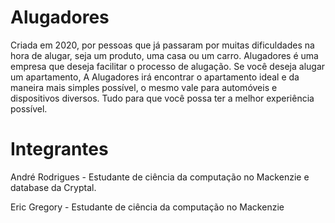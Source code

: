 # Alugadores
Criada em 2020, por pessoas que já passaram por muitas dificuldades na hora de alugar, seja um produto, uma casa ou um carro. Alugadores é uma empresa que deseja facilitar o processo de alugação. Se você deseja alugar um apartamento, A Alugadores irá encontrar o apartamento ideal e da maneira mais simples possível, o mesmo vale para automóveis e dispositivos diversos. Tudo para que você possa ter a melhor experiência possível.

# Integrantes
André Rodrigues - Estudante de ciência da computação no Mackenzie e database da Cryptal.

Eric Gregory - Estudante de ciência da computação no Mackenzie
